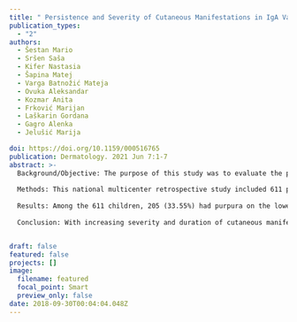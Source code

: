 ```yaml
---
title: " Persistence and Severity of Cutaneous Manifestations in IgA Vasculitis Is Associated with Development of IgA Vasculitis Nephritis in Children "
publication_types:
  - "2"
authors:
  - Šestan Mario
  - Sršen Saša
  - Kifer Nastasia
  - Šapina Matej
  - Varga Batnožić Mateja
  - Ovuka Aleksandar
  - Kozmar Anita
  - Frković Marijan
  - Laškarin Gordana
  - Gagro Alenka
  - Jelušić Marija

doi: https://doi.org/10.1159/000516765
publication: Dermatology. 2021 Jun 7:1-7
abstract: >-
  Background/Objective: The purpose of this study was to evaluate the prevalence and severity of skin involvement in children with IgA vasculitis (IgAV) and its relationship with clinical and biochemical parameters and the risk of developing IgA vasculitis nephritis (IgAVN), the only cause of long-term morbidity and the main prognostic factor in IgAV patients. 
  
  Methods: This national multicenter retrospective study included 611 patients under the age of 18 years with IgAV referred to five Croatian tertiary hospitals between 2009 and 2019. Patient data were collected from a database with systematic analysis of IgAV patients in the Croatian population. 
  
  Results: Among the 611 children, 205 (33.55%) had purpura on the lower extremities, in 207 (33.88%) the rash extended on the trunk, in 149 (24.39%) it extended to the upper extremities, in 32 (5.24%) the rash was generalized, while 15 (2.47%) had the most severe skin symptoms: bullae, ulcerations, and necroses. IgAVN developed in 130 (21.28%) and persistent IgAVN (present for >3 months) in 48 (7.86%) children. Multivariate logistic regression found that presence of ulcerations and necroses (OR 3.20 [95% CI 1.03–9.91]), persistent purpura (OR 2.89 [95% CI 1.71–4.88]), and higher age (OR 1.16 [95% CI 1.09–1.23]) were significant predictors of IgAVN, whereas persistent purpura (OR 20.11 [95% CI 1.09–372.52]), male sex (OR 3.32 [95% CI 1.13–9.80]), and higher age (OR 1.15 [95% CI 1.00–1.30]) were predictors of persistent IgAVN. Among the laboratory parameters, higher serum urea (OR 1.43 [95% CI 1.03–2.00]) and reduction in activated partial thromboplastin time (OR 0.83 [95% CI 0.74–0.93]) were shown to have a significant impact on increasing the risk of persistent IgAVN. 
  
  Conclusion: With increasing severity and duration of cutaneous manifestations in IgAV, the risk of developing IgAVN increases, making the prognosis worse, with a greater likelihood to need more aggressive treatment.


draft: false
featured: false
projects: []
image:
  filename: featured
  focal_point: Smart
  preview_only: false
date: 2018-09-30T00:04:04.048Z
---
```

